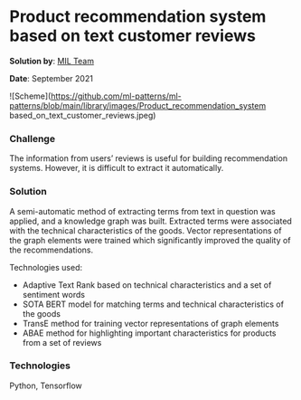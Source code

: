 # Product recommendation system based on text customer reviews

**Solution by**: [MIL Team](https://machine-intelligence.ru/en/about)

**Date**: September 2021

![Scheme](https://github.com/ml-patterns/ml-patterns/blob/main/library/images/Product_recommendation_system based_on_text_customer_reviews.jpeg)

### Challenge

The information from users’ reviews is useful for building recommendation systems. However, it is difficult to extract it automatically.

### Solution

A semi-automatic method of extracting terms from text in question was applied, and a knowledge graph was built. Extracted terms were associated with the technical characteristics of the goods. Vector representations of the graph elements were trained which significantly improved the quality of the recommendations.

Technologies used:
- Adaptive Text Rank based on technical characteristics and a set of sentiment words
- SOTA BERT model for matching terms and technical characteristics of the goods
- TransE method for training vector representations of graph elements
- ABAE method for highlighting important characteristics for products from a set of reviews

### Technologies

Python, Tensorflow
